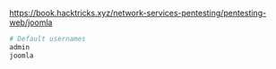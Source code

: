 https://book.hacktricks.xyz/network-services-pentesting/pentesting-web/joomla

```sh
# Default usernames
admin
joomla
```
